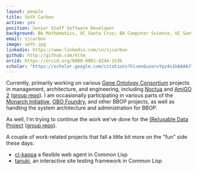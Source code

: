 ```yaml
---
layout: people
title: Seth Carbon
active: yes
position: Senior Staff Software Developer
background: BA Mathematics, UC Santa Cruz; BA Computer Science, UC Santa Cruz
email: sjcarbon
image: seth.jpg
linkedin: https://www.linkedin.com/in/sjcarbon
github: http://github.com/kltm
orcid: https://orcid.org/0000-0001-8244-1536
scholar: "https://scholar.google.com/citations?hl=en&user=Ypz4s1UAAAAJ"
---
```


Currently, primarily working on various <a href="http://geneontology.org">Gene Ontology Consortium</a> projects in management, architecture, and engineering, including <a href="http://noctua.geneontology.org">Noctua</a> and <a href="http://amigo.geneontology.org">AmiGO 2</a> (<a href="https://github.com/geneontology">group repo</a>). I am occasionally participating in various parts of the <a href="http://monarchinitiative.org">Monarch Initiative</a>, <a href="http://obofoundry.org">OBO Foundry</a>, and other BBOP projects, as well as handling the system architecture and administration for BBOP.

As well, I'm trying to continue the work we've done for the <a href="http://reusabledata.org">(Re)usable Data Project</a> (<a href="https://github.com/reusabledata/reusabledata">group repo</a>).

A couple of work-related projects that fall a little bit more on the "fun" side these days:
<ul>
<li><a href="http://www.cliki.net/cl-kappa">cl-kappa</a> a flexible web agent in Common Lisp</li>
<li><a href="https://github.com/kltm/tanuki">tanuki</a>, an interactive site testing framework in Common Lisp </li>
</ul>
